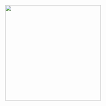 <p align="center">
<img src="https://c.tenor.com/Bks2Si272y4AAAAd/obi-wan-kenobi-hello-there.gif" width=300px>
</p>
<!--
**Hakaczu/Hakaczu** is a ✨ _special_ ✨ repository because its `README.md` (this file) appears on your GitHub profile.

Here are some ideas to get you started:

- 🔭 I’m currently working on ...
- 🌱 I’m currently learning ...
- 👯 I’m looking to collaborate on ...
- 🤔 I’m looking for help with ...
- 💬 Ask me about ...
- 📫 How to reach me: ...
- 😄 Pronouns: ...
- ⚡ Fun fact: ...
-->
